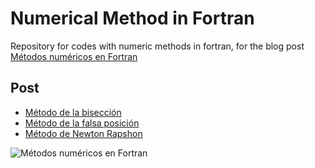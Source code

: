 # Numerical Method in Fortran
Repository for codes with numeric methods in fortran, for the blog post [Métodos numéricos en Fortran](https://www.danilotoro.com/metodos-numericos-en-fortran)

## Post
- [Método de la bisección](https://www.danilotoro.com/metodo-de-la-biseccion)
- [Método de la falsa posición](https://www.danilotoro.com/metodo-de-la-falsa-posicion)
- [Método de Newton Rapshon](https://www.danilotoro.com/metodo-de-newton-rapson)


![Métodos numéricos en Fortran](https://www.danilotoro.com/wp-content/uploads/2020/09/Metodos-numericos-en-Fortran-1.jpg)

